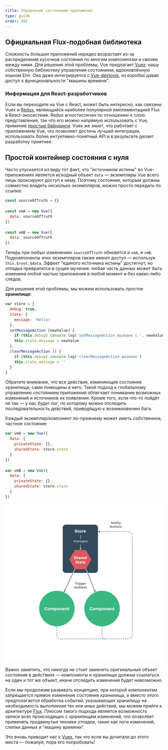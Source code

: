 ```yaml
---
title: Управление состоянием приложения
type: guide
order: 502
---
```


## Официальная Flux-подобная библиотека

Сложность больших приложений нередко возрастает из-за распределения кусочков состояния по многим компонентам и связям между ними. Для решения этой проблемы, Vue предлагает [Vuex](https://github.com/vuejs/vuex): нашу собственную библиотеку управления состоянием, вдохновлённую языком Elm. Она даже интегрируется с [Vue-devtools](https://github.com/vuejs/vue-devtools), из коробки давая доступ к функциональности "машины времени".

### Информация для React-разработчиков

Если вы переходите на Vue с React, может быть интересно, как связаны Vuex и [Redux](https://github.com/reactjs/redux), являющийся наиболее популярной имплементацией Flux в React-экосистеме. Redux агностистичен по отношению к слою представления, так что его можно напрямую использовать с Vue, применив [простые байндинги](https://github.com/egoist/revue). Vuex же _знает_, что работает с приложением Vue, что позволяет достичь лучшей интеграции, использовать более интуитивно-понятный API и в результате делает разработку приятнее.

## Простой контейнер состояния с нуля

Часто упускается из виду тот факт, что "источником истины" во Vue-приложениях является исходный объект `data` — экземпляры Vue всего лишь проксируют доступ к нему. Поэтому состояние, которым должны совместно владеть несколько экземпляров, можно просто передать по ссылке:

``` js
const sourceOfTruth = {}

const vmA = new Vue({
  data: sourceOfTruth
})

const vmB = new Vue({
  data: sourceOfTruth
})
```

Теперь при любых изменениях `sourceOfTruth` обновится и `vmA`, и `vmB`. Подкомпоненты этих экземпляров также имеют доступ — используя `this.$root.$data`. Эффект "единого источника истины" достигнут, но отладка превратится в сущее мучение: любая часть данных может быть изменена любой частью приложения в любой момент и без каких-либо следов.

Для решения этой проблемы, мы можем использовать простое **хранилище**:

``` js
var store = {
  debug: true,
  state: {
    message: 'Hello!'
  },
  setMessageAction (newValue) {
    if (this.debug) console.log('setMessageAction вызвано с ', newValue)
    this.state.message = newValue
  },
  clearMessageAction () {
    if (this.debug) console.log('clearMessageAction вызвано')
    this.state.message = ''
  }
}
```

Обратите внимание, что все действия, изменяющие состояние хранилища, сами помещены в него. Такой подход к глобальному управлению состоянием приложения облегчает понимание возможных изменений и источников их появления. Кроме того, если что-то пойдёт не так — у нас будет лог, по которому можно отследить последовательность действий, приводящую к возникновению бага.

Каждый экземпляр/компонент по-прежнему может иметь собственное, частное состояние:

``` js
var vmA = new Vue({
  data: {
    privateState: {},
    sharedState: store.state
  }
})

var vmB = new Vue({
  data: {
    privateState: {},
    sharedState: store.state
  }
})
```

![Управление состоянием](/images/state.png)

<p class="tip">Важно заметить, что никогда не стоит заменять оригинальный объект состояния в действиях — компоненты и хранилище должны ссылаться на один и тот же объект, иначе отследить изменения будет невозможно.</p>

Если мы продолжим развивать концепцию, при которой компонентам запрещается прямое изменение состояния хранилища, а вместо этого предполагается обработка событий, указывающих хранилищу на необходимость выполнения тех или иных действий, мы можем прийти к архитектуре [Flux](https://facebook.github.io/flux/).  Плюсом такого подхода является возможность записи всех происходящих с хранилищем изменений, что позволяет применять продвинутые техники отладки, такие как логи изменений, слепки данных и "машину времени".

Это вновь приводит нас к [Vuex](https://github.com/vuejs/vuex), так что если вы дочитали до этого места — пожалуй, пора его попробовать!
